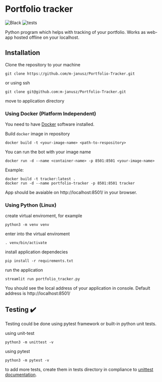 # Portfolio tracker 
![Black](https://img.shields.io/static/v1?label=code%20style&message=black&color=black&style=flat-squar) 
![tests](https://img.shields.io/github/workflow/status/m-janusz/Portfolio-Tracker/tests)

Python program which helps with tracking of your portfolio. Works as web-app hosted offline on your localhost.

## Installation

Clone the repository to your machine
```
git clone https://github.com/m-janusz/Portfolio-Tracker.git
```
or using ssh
```
git clone git@github.com:m-janusz/Portfolio-Tracker.git
```

move to application directory

### Using Docker (Platform Independent)

You need to have [Docker](https://docs.docker.com/get-docker/) software installed. 

Build `docker` image in repository
```
docker build -t <your-image-name> <path-to-respository>
```
You can run the bot with your image name
```
docker run -d --name <container-name> -p 8501:8501 <your-image-name>
```
Example:
```
docker build -t tracker:latest .
docker run -d --name portfolio-tracker -p 8501:8501 tracker
```

App should be avaiable on http://localhost:8501/ in your browser.

### Using Python (Linux)

create virtual enviroment, for example
```
python3 -m venv venv
```

enter into the virtual enviroment
```
. venv/bin/activate
```

install application dependecies
```
pip install -r requirements.txt
```

run the application
```
streamlit run portfolio_tracker.py
```

You should see the local address of your application in console.
Default address is http://localhost:8501/

## Testing ✔️
Testing could be done using pytest framework or built-in python unit tests.

using unit-test
```
python3 -m unittest -v
```

using pytest
```
python3 -m pytest -v
```

to add more tests, create them in tests directory in compliance to [unittest documentation](https://docs.python.org/3/library/unittest.html).
